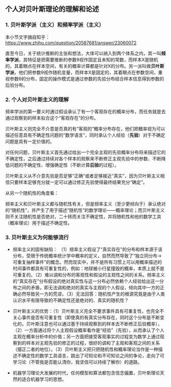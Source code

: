## 个人对贝叶斯理论的理解和论述

### 1. 贝叶斯学派（主义）和频率学派（主义）

本小节文字摘自知乎：[https://www.zhihu.com/question/20587681/answer/23060072
](https://www.zhihu.com/question/20587681/answer/23060072)

直至今日，关于统计推断的主张和想法，大体可以纳入到两个体系之内，其一叫**频率学派**，其特征是把需要推断的参数θ视作固定且未知的常数，而样本X是随机的，其着眼点在样本空间，有关的概率计算都是针对X的分布。另一派叫做**贝叶斯学派**，他们把参数θ视作随机变量，而样本X是固定的，其着眼点在参数空间，重视参数θ的分布，固定的操作模式是通过参数的先验分布结合样本信息得到参数的后验分布。

### 2. 个人对贝叶斯主义的理解

频率学派的第一要义时通过假设承认了有一个客观存在的概率分布，而任务就是去通过观察到的样本拟合这个“客观存在”的分布。

贝叶斯主义则完全不介意是否真的有“客观的”概率分布存在，他们把概率视为可以描述任意具有不确定性问题的“数学语言”，同时承认个人经验（**先验**）对于不确定问题是具有一定价值的。

对任何问题，贝叶斯主义首先通过给出一个完全主观的先验概率分布将来描述它的不确定性，之后通过持续对各个样本的观察来不断修正主观先验中的参数、不断降低问题的不确定性、增强确定性（不断计算**后验**的过程）。

贝叶斯主义从不介意先验是否足够“正确”或者足够接近“真实”，因为贝叶斯主义相信只要样本足够充分就一定可以通过修正先验使得最终结果充分“确定”。

从另一个随机性的角度看：

频率主义和贝叶斯主义都与随机性有关，但是频率主义（至少更倾向于）承认绝对的“随机性”，并产生了用于描述“随机性”的数学理论——概率理论；而贝叶斯主义则不关注随机性是否绝对，二十转而关注不确定性，并将随机性和他的数学工具（概率理论）用于描述不确定性。

### 3. 贝叶斯主义为何能够流行

* 频率主义的固有缺陷： （1）频率主义假设了“真实存在”的分布和样本源于该分布，受限于传统概率统计学中概率的定义，自然而然导致了“独立同分布->可重复抽样事件”的概念。然而现实中，并不是所有习惯上可以用概率描述的时间事件都具有可重复性的，例如：地球被小行星撞毁的概率，本质上就不是可重复的。（2）难以调和分布的客观性和假设的主观性之间的关系。频率主义的“真实存在”分布假设的绝对真实性与这一分布必然依赖个人经验给出这一分布之间的矛盾，即无法调和绝对的真实与主观的个人假设，倾向其中一方的正确必然导致另一方的荒谬。（3）无法回答：随机性产生的根源究竟是由于人类认识水平有限导致的不确定性还是绝对的、真实的随机性？

* 贝叶斯主义的优势：（1）贝叶斯主义完全不要求事件具有可重复性，也完全不关心事件是否有可重复性（即使真的有真实分布存在，同时这个分布是不断变化的，贝叶斯注意也可以通过基于持续观察到的样本去不断修正后验概率），（2）一方面通过将个人主观假设概率看作是“经验”（先验），从而承认了个人主观在概率分析中的价值；另一方面把接受客观事实的过程变为数学上通过观察到的样本对主观先验的修正的过程，很好的调和了主观和客观之间的关系（摆正二者的地位）。（3）贝叶斯主义把只把随机性和概率理论当作是一种描述不确定性的数学工具语言，跳出了可知论和不可知论之间的争论，走向了可学习论（不管我是否能认清你，我坚信可以持续了解你）的道路。

* 机器学习理论大发展的时代，任何模型和算法都包含信念偏置，贝叶斯理论天然的适合机器学习的思想。